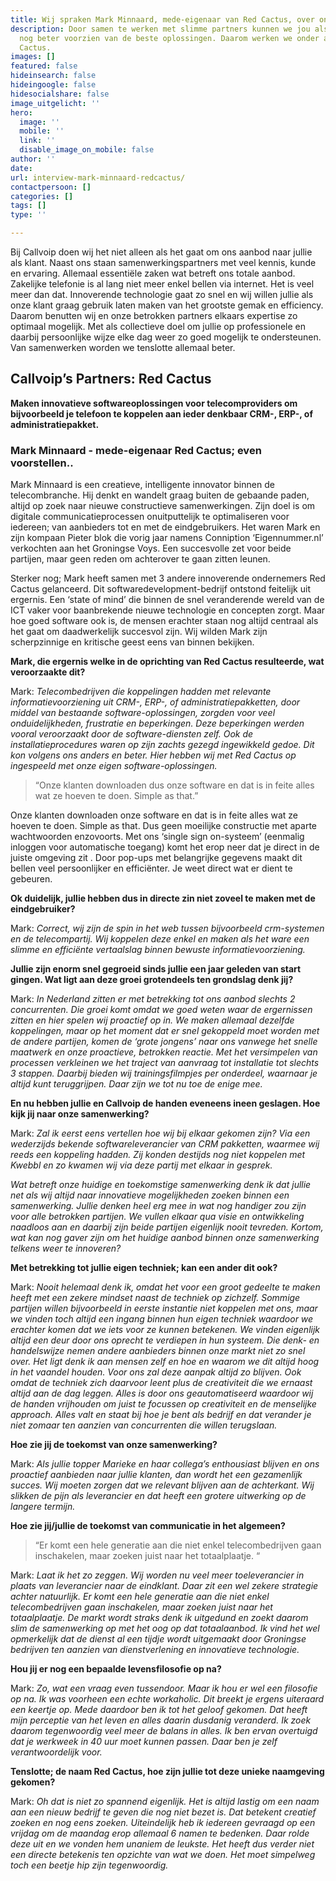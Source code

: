 ```yaml
---
title: Wij spraken Mark Minnaard, mede-eigenaar van Red Cactus, over onze samenwerking
description: Door samen te werken met slimme partners kunnen we jou als klant met
  nog beter voorzien van de beste oplossingen. Daarom werken we onder andere met Red
  Cactus.
images: []
featured: false
hideinsearch: false
hideingoogle: false
hidesocialshare: false
image_uitgelicht: ''
hero:
  image: ''
  mobile: ''
  link: ''
  disable_image_on_mobile: false
author: ''
date: 
url: interview-mark-minnaard-redcactus/
contactpersoon: []
categories: []
tags: []
type: ''

---
```

Bij Callvoip doen wij het niet alleen als het gaat om ons aanbod naar jullie als klant. Naast ons staan samenwerkingspartners met veel kennis, kunde en ervaring. Allemaal essentiële zaken wat betreft ons totale aanbod. Zakelijke telefonie is al lang niet meer enkel bellen via internet. Het is veel meer dan dat. Innoverende technologie gaat zo snel en wij willen jullie als onze klant graag gebruik laten maken van het grootste gemak en efficiency. Daarom benutten wij en onze betrokken partners elkaars expertise zo optimaal mogelijk. Met als collectieve doel om jullie op professionele en daarbij persoonlijke wijze elke dag weer zo goed mogelijk te ondersteunen. Van samenwerken worden we tenslotte allemaal beter.

## Callvoip’s Partners: Red Cactus

**Maken innovatieve softwareoplossingen voor telecomproviders om bijvoorbeeld je telefoon te koppelen aan ieder denkbaar CRM-, ERP-, of administratiepakket.** 

### Mark Minnaard - mede-eigenaar Red Cactus; even voorstellen..

Mark Minnaard is een creatieve, intelligente innovator binnen de telecombranche. Hij denkt en wandelt graag buiten de gebaande paden, altijd op zoek naar nieuwe constructieve samenwerkingen. Zijn doel is om digitale communicatieprocessen onuitputtelijk te optimaliseren voor iedereen; van aanbieders tot en met de eindgebruikers. Het waren Mark en zijn kompaan Pieter blok die vorig jaar namens Conniption ‘Eigennummer.nl’ verkochten aan het Groningse Voys. Een succesvolle zet voor beide partijen, maar geen reden om achterover te gaan zitten leunen. 

Sterker nog; Mark heeft samen met 3 andere innoverende ondernemers Red Cactus gelanceerd. Dit softwaredevelopment-bedrijf ontstond feitelijk uit ergernis. Een ‘state of mind’ die binnen de snel veranderende wereld van de ICT vaker voor baanbrekende nieuwe technologie en concepten zorgt. Maar hoe goed software ook is, de mensen erachter staan nog altijd centraal als het gaat om daadwerkelijk succesvol zijn. Wij wilden Mark zijn scherpzinnige en kritische geest eens van binnen bekijken.        

**Mark, die ergernis welke in de oprichting van Red Cactus resulteerde, wat veroorzaakte dit?**

Mark: _Telecombedrijven die koppelingen hadden met relevante informatievoorziening uit CRM-, ERP-, of administratiepakketten, door middel van bestaande software-oplossingen, zorgden voor veel onduidelijkheden, frustratie en beperkingen. Deze beperkingen werden vooral veroorzaakt door de software-diensten zelf. Ook de installatieprocedures waren op zijn zachts gezegd ingewikkeld gedoe. Dit kon volgens ons anders en beter. Hier hebben wij met Red Cactus op ingespeeld met onze eigen software-oplossingen._ 

> “Onze klanten downloaden dus onze software en dat is in feite alles wat ze hoeven te doen. Simple as that.”

Onze klanten downloaden onze software en dat is in feite alles wat ze hoeven te doen. Simple as that. Dus geen moeilijke constructie met aparte wachtwoorden enzovoorts. Met ons ‘single sign on-systeem’ (eenmalig inloggen voor automatische toegang) komt het erop neer dat je direct in de juiste omgeving zit . Door pop-ups met belangrijke gegevens maakt dit bellen veel persoonlijker en efficiënter. Je weet direct wat er dient te gebeuren.         

**Ok duidelijk, jullie hebben dus in directe zin niet zoveel te maken met de eindgebruiker?** 

Mark: _Correct, wij zijn de spin in het web tussen bijvoorbeeld crm-systemen en de telecompartij. Wij koppelen deze enkel en maken als het ware een slimme en efficiënte vertaalslag binnen bewuste informatievoorziening._

**Jullie zijn enorm snel gegroeid sinds jullie een jaar geleden van start gingen. Wat ligt aan deze groei grotendeels ten grondslag denk jij?**

Mark: _In Nederland zitten er met betrekking tot ons aanbod slechts 2 concurrenten. Die groei komt omdat we goed weten waar de ergernissen zitten en hier spelen wij proactief op in. We maken allemaal dezelfde koppelingen, maar op het moment dat er snel gekoppeld moet worden met de andere partijen, komen de ‘grote jongens’ naar ons vanwege het snelle maatwerk en onze proactieve, betrokken reactie. Met het versimpelen van processen verkleinen we het traject van aanvraag tot installatie tot slechts 3 stappen. Daarbij bieden wij trainingsfilmpjes per onderdeel, waarnaar je altijd kunt teruggrijpen. Daar zijn we tot nu toe de enige mee._

**En nu hebben jullie en Callvoip de handen eveneens ineen geslagen. Hoe kijk jij naar onze samenwerking?** 

Mark: _Zal ik eerst eens vertellen hoe wij bij elkaar gekomen zijn? Via een wederzijds bekende softwareleverancier van CRM pakketten, waarmee wij reeds een koppeling hadden. Zij konden destijds nog niet koppelen met Kwebbl en zo kwamen wij via deze partij met elkaar in gesprek._

_Wat betreft onze huidige en toekomstige samenwerking denk ik dat jullie net als wij altijd naar innovatieve mogelijkheden zoeken binnen een samenwerking. Jullie denken heel erg mee in wat nog handiger zou zijn voor alle betrokken partijen. We vullen elkaar qua visie en ontwikkeling naadloos aan en daarbij zijn beide partijen eigenlijk nooit tevreden. Kortom, wat kan nog gaver zijn om het huidige aanbod binnen onze samenwerking telkens weer te innoveren?_ 

**Met betrekking tot jullie eigen techniek; kan een ander dit ook?**

Mark: _Nooit helemaal denk ik, omdat het voor een groot gedeelte te maken heeft met een zekere mindset naast de techniek op zichzelf. Sommige partijen willen bijvoorbeeld in eerste instantie niet koppelen met ons, maar we vinden toch altijd een ingang binnen hun eigen techniek waardoor we erachter komen dat we iets voor ze kunnen betekenen. We vinden eigenlijk altijd een deur door ons oprecht te verdiepen in hun systeem. Die denk- en handelswijze nemen andere aanbieders binnen onze markt niet zo snel over. Het ligt denk ik aan mensen zelf en hoe en waarom we dit altijd hoog in het vaandel houden. Voor ons zal deze aanpak altijd zo blijven. Ook omdat de techniek zich daarvoor leent plus de creativiteit die we ernaast altijd aan de dag leggen. Alles is door ons geautomatiseerd waardoor wij de handen vrijhouden om juist te focussen op creativiteit en de menselijke approach. Alles valt en staat bij hoe je bent als bedrijf en dat verander je niet zomaar ten aanzien van concurrenten die willen terugslaan._   

**Hoe zie jij de toekomst van onze samenwerking?**

Mark: _Als jullie topper Marieke en haar collega’s enthousiast blijven en ons proactief aanbieden naar jullie klanten, dan wordt het een gezamenlijk succes. Wij moeten zorgen dat we relevant blijven aan de achterkant. Wij slikken de pijn als leverancier en dat heeft een grotere uitwerking op de langere termijn._  

**Hoe zie jij/jullie de toekomst van communicatie in het algemeen?** 

> “Er komt een hele generatie aan die niet enkel telecombedrijven gaan inschakelen, maar zoeken juist naar het totaalplaatje. “

Mark: _Laat ik het zo zeggen. Wij worden nu veel meer toeleverancier in plaats van leverancier naar de eindklant. Daar zit een wel zekere strategie achter natuurlijk. Er komt een hele generatie aan die niet enkel telecombedrijven gaan inschakelen, maar zoeken juist naar het totaalplaatje. De markt wordt straks denk ik uitgedund en zoekt daarom slim de samenwerking op met het oog op dat totaalaanbod. Ik vind het wel opmerkelijk dat de dienst al een tijdje wordt uitgemaakt door Groningse bedrijven ten aanzien van dienstverlening en innovatieve technologie._  

**Hou jij er nog een bepaalde levensfilosofie op na?**

Mark: _Zo, wat een vraag even tussendoor. Maar ik hou er wel een filosofie op na. Ik was voorheen een echte workaholic. Dit breekt je ergens uiteraard een keertje op. Mede daardoor ben ik tot het geloof gekomen. Dat heeft mijn perceptie van het leven en alles daarin dusdanig veranderd. Ik zoek daarom tegenwoordig veel meer de balans in alles. Ik ben ervan overtuigd dat je werkweek in 40 uur moet kunnen passen. Daar ben je zelf verantwoordelijk voor._  

**Tenslotte; de naam Red Cactus, hoe zijn jullie tot deze unieke naamgeving gekomen?** 

Mark: _Oh dat is niet zo spannend eigenlijk. Het is altijd lastig om een naam aan een nieuw bedrijf te geven die nog niet bezet is. Dat betekent creatief zoeken en nog eens zoeken. Uiteindelijk heb ik iedereen gevraagd op een vrijdag om de maandag erop allemaal 6 namen te bedenken. Daar rolde deze uit en we vonden hem unaniem de leukste. Het heeft dus verder niet een directe betekenis ten opzichte van wat we doen. Het moet simpelweg toch een beetje hip zijn tegenwoordig._
